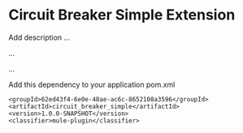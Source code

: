 # Circuit Breaker Simple Extension

Add description ...


...


...


Add this dependency to your application pom.xml

```
<groupId>62ed43f4-6e0e-48ae-ac6c-8652108a3596</groupId>
<artifactId>circuit_breaker_simple</artifactId>
<version>1.0.0-SNAPSHOT</version>
<classifier>mule-plugin</classifier>
```
